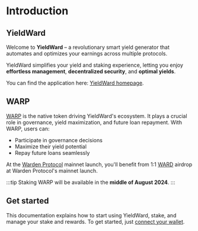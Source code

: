 ﻿---
sidebar_position: 1
id: home-doc
slug: /
---

# Introduction

## YieldWard

Welcome to **YieldWard** – a revolutionary smart yield generator that automates and optimizes your earnings across multiple protocols.

YieldWard simplifies your yield and staking experience, letting you enjoy **effortless management**, **decentralized security**, and **optimal yields**.

You can find the application here: [YieldWard homepage](https://yieldward.com).

## WARP

[WARP](https://docs.wardenprotocol.org/tokens/warp-token/warp) is the native token driving YieldWard's ecosystem. It plays a crucial role in governance, yield maximization, and future loan repayment. With WARP, users can:

- Participate in governance decisions
- Maximize their yield potential
- Repay future loans seamlessly

At the [Warden Protocol](https://wardenprotocol.org) mainnet launch, you'll benefit from 1:1 [WARD](https://docs.wardenprotocol.org/tokens/ward-token/ward) airdrop at Warden Protocol's mainnet launch.

:::tip
Staking WARP will be available in the **middle of August 2024**.
:::

## Get started

This documentation explains how to start using YieldWard, stake, and manage your stake and rewards. To get started, just [connect your wallet](connect-your-wallet).
